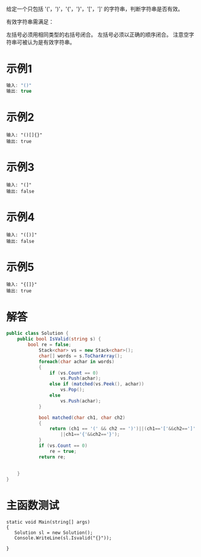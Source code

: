 给定一个只包括 '('，')'，'{'，'}'，'['，']' 的字符串，判断字符串是否有效。

有效字符串需满足：

左括号必须用相同类型的右括号闭合。
左括号必须以正确的顺序闭合。
注意空字符串可被认为是有效字符串。

# 示例1
```c#
输入: "()"
输出: true
```
# 示例2
```
输入: "()[]{}"
输出: true
```
# 示例3
```
输入: "(]"
输出: false
```
# 示例4
```
输入: "([)]"
输出: false
```
# 示例5
```
输入: "{[]}"
输出: true
```
# 解答
```c#
public class Solution {
    public bool IsValid(string s) {
        bool re = false;
            Stack<char> vs = new Stack<char>();
            char[] words = s.ToCharArray();
            foreach(char achar in words)
            {
                if (vs.Count == 0)
                    vs.Push(achar);
                else if (matched(vs.Peek(), achar))
                    vs.Pop();
                else
                    vs.Push(achar);
            }

            bool matched(char ch1, char ch2)
            {
                return (ch1 == '(' && ch2 == ')')||(ch1=='['&&ch2==']'
                    ||ch1=='{'&&ch2=='}');
            }
            if (vs.Count == 0)
                re = true;
            return re;        
            
        
    }
}
```
# 主函数测试
```
static void Main(string[] args)
{
   Solution sl = new Solution();
   Console.WriteLine(sl.Isvalid("{}"));

}
```

